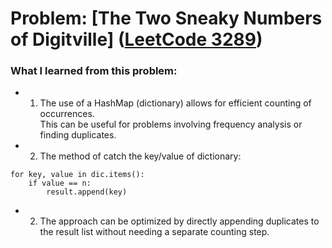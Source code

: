 # Problem: [The Two Sneaky Numbers of Digitville] ([LeetCode 3289](https://leetcode.com/problems/the-two-sneaky-numbers-of-digitville/description/?envType=problem-list-v2&envId=array))
### What I learned from this problem:
- 1. The use of a HashMap (dictionary) allows for efficient counting of occurrences. \
   This can be useful for problems involving frequency analysis or finding duplicates.
- 2. The method of catch the key/value of dictionary:
```
for key, value in dic.items():
    if value == n:
        result.append(key)

```
- 2. The approach can be optimized by directly appending duplicates to the result list without needing a separate counting step.